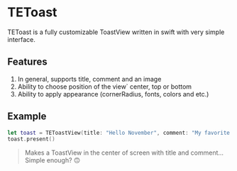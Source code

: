 # TEToast
TEToast is a fully customizable ToastView written in swift with very simple interface.

## Features
1. In general, supports title, comment and an image
2. Ability to choose position of the view` center, top or bottom
3. Ability to apply appearance (cornerRadius, fonts, colors and etc.)

## Example
```swift
let toast = TEToastView(title: "Hello November", comment: "My favorite season...")
toast.present()
```
> Makes a ToastView in the center of screen with title and comment...
> Simple enough? 🙃


